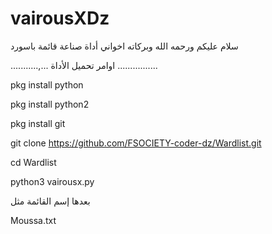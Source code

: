 # vairousXDz


سلام عليكم ورحمه الله وبركاته اخواني أداة صناعة قائمة باسورد 


...........,... اوامر تحميل الأداة ................


pkg install python


pkg install python2


pkg install git


git clone https://github.com/FSOCIETY-coder-dz/Wardlist.git



cd Wardlist


python3 vairousx.py



بعدها إسم القائمة مثل


Moussa.txt



